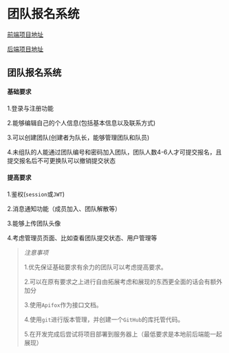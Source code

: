 # 团队报名系统

[前端项目地址](https://github.com/HerveyB3B4/TeamRegistrationSystem-Front)

[后端项目地址](https://github.com/Penryn/TeamRegistrationSystem-Back)

## 团队报名系统

#### 基础要求

1.登录与注册功能

2.能够编辑自己的个人信息(包括基本信息以及联系方式)

3.可以创建团队(创建者为队长，能够管理团队和队员)

4.未组队的人能通过团队编号和密码加入团队，团队人数4-6人才可提交报名，且提交报名后不可更换队可以撤销提交状态

#### 提高要求

1.鉴权(`session`或`JWT`)

2.消息通知功能（成员加入、团队解散等）

3.能够上传团队头像

4.考虑管理员页面、比如查看团队提交状态、用户管理等

>  *注意事项*
>
> 1.优先保证基础要求有余力的团队可以考虑提高要求。
>
> 2.可以在原有要求之上进行自由拓展考虑和展现的东西更全面的话会有额外加分
>
> 3.使用`Apifox`作为接口文档。
>
> 4.使用`git`进行版本管理，并创建一个`GitHub`的库托管代码。
>
> 5.在开发完成后尝试将项目部署到服务器上（最低要求是本地前后端能一起展现）

